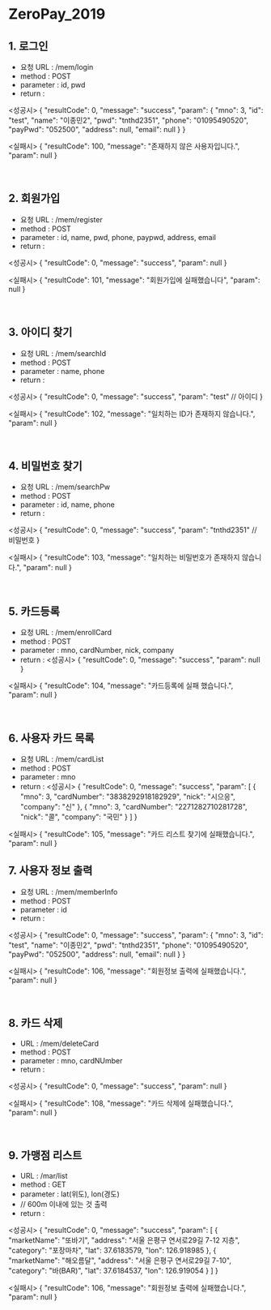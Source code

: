 # ZeroPay_2019

## 1. 로그인
- 요청 URL : /mem/login
- method : POST
- parameter : id, pwd
- return : 

<성공시> 
{
    "resultCode": 0,
    "message": "success",
    "param": {
        "mno": 3,
        "id": "test",
        "name": "이종민2",
        "pwd": "tnthd2351",
        "phone": "01095490520",
        "payPwd": "052500",
        "address": null,
        "email": null
    }
}

<실패시>
{
    "resultCode": 100,
    "message": "존재하지 않은 사용자입니다.",
    "param": null
}

<br />

## 2. 회원가입
- 요청 URL : /mem/register
- method : POST
- parameter : id, name, pwd, phone, paypwd, address, email
- return :

<성공시>
{
    "resultCode": 0,
    "message": "success",
    "param": null
}

<실패시>
{
    "resultCode": 101,
    "message": "회원가입에 실패했습니다",
    "param": null
}

<br />

## 3. 아이디 찾기
- 요청 URL : /mem/searchId
- method : POST
- parameter : name, phone
- return :

<성공시>
{
    "resultCode": 0,
    "message": "success",
    "param": "test" // 아이디
}

<실패시>
{
    "resultCode": 102,
    "message": "일치하는 ID가 존재하지 않습니다.",
    "param": null
}

<br />

## 4. 비밀번호 찾기
- 요청 URL : /mem/searchPw
- method : POST
- parameter : id, name, phone
- return :

<성공시>
{
    "resultCode": 0,
    "message": "success",
    "param": "tnthd2351" // 비밀번호
}

<실패시>
{
    "resultCode": 103,
    "message": "일치하는 비밀번호가 존재하지 않습니다.",
    "param": null
}

<br />

## 5. 카드등록
- 요청 URL : /mem/enrollCard
- method : POST
- parameter : mno, cardNumber, nick, company
- return :
<성공시>
{
    "resultCode": 0,
    "message": "success",
    "param": null
}

<실패시>
{
    "resultCode": 104,
    "message": "카드등록에 실패 했습니다.",
    "param": null
}

<br />

## 6. 사용자 카드 목록
- 요청 URL : /mem/cardList
- method : POST
- parameter : mno
- return :
<성공시>
{
    "resultCode": 0,
    "message": "success",
    "param": [
        {
            "mno": 3,
            "cardNumber": "3838292918182929",
            "nick": "시으응",
            "company": "신"
        },
        {
            "mno": 3,
            "cardNumber": "2271282710281728",
            "nick": "콜",
            "company": "국민"
        }
    ]
}

<실패시>
{
    "resultCode": 105,
    "message": "카드 리스트 찾기에 실패했습니다.",
    "param": null
}
<br />

## 7. 사용자 정보 출력
- 요청 URL : /mem/memberInfo
- method : POST
- parameter : id
- return :

<성공시>
{
    "resultCode": 0,
    "message": "success",
    "param": {
        "mno": 3,
        "id": "test",
        "name": "이종민2",
        "pwd": "tnthd2351",
        "phone": "01095490520",
        "payPwd": "052500",
        "address": null,
        "email": null
    }
}

<실패시>
{
    "resultCode": 106,
    "message": "회원정보 출력에 실패했습니다.",
    "param": null
}

<br />

## 8. 카드 삭제
- URL : /mem/deleteCard
- method : POST
- parameter : mno, cardNUmber
- return :

<성공시>
{
    "resultCode": 0,
    "message": "success",
    "param": null
}

<실패시>
{
    "resultCode": 108,
    "message": "카드 삭제에 실패했습니다.",
    "param": null
}

<br />

## 9. 가맹점 리스트
- URL : /mar/list
- method : GET
- parameter : lat(위도), lon(경도)
- // 600m 이내에 있는 것 출력
- return :

<성공시>
{
    "resultCode": 0,
    "message": "success",
    "param": [
        {
            "marketName": "또바기",
            "address": "서울 은평구 연서로29길 7-12 지층",
            "category": "포장마차",
            "lat": 37.6183579,
            "lon": 126.918985
        },
        {
            "marketName": "해오름달",
            "address": "서울 은평구 연서로29길 7-10",
            "category": "바(BAR)",
            "lat": 37.6184537,
            "lon": 126.919054
        }
    ]
}

<실패시>
{
    "resultCode": 106,
    "message": "회원정보 출력에 실패했습니다.",
    "param": null
}

<br />
